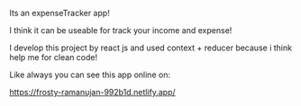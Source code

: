 Its an expenseTracker app! 

I think it can be useable for track your income and expense! 

I develop this project by react js and used context + reducer because i think help me for clean code! 

Like always you can see this app online on: 

https://frosty-ramanujan-992b1d.netlify.app/
